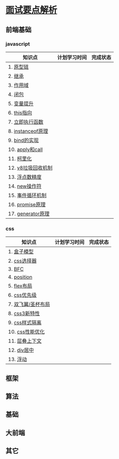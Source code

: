 # [面试要点解析](https://bytedance.feishu.cn/base/app8Ok6k9qafpMkgyRbfgxeEnet?table=tblEnSV2PNAajtWE&view=vewJHSwJVd)

## 前端基础

### javascript	

| 知识点                                                       | 计划学习时间 | 完成状态 |
| ------------------------------------------------------------ | ------------ | -------- |
| 1.     [原型链](https://dgithub.com/mqyqingfeng/Blog/issues/2) |              |          |
| 2.     [继承](https://github.com/mqyqingfeng/Blog/issues/16) |              |          |
| 3.     [作用域](https://github.com/mqyqingfeng/Blog/issues/6) |              |          |
| 4.     [闭包](https://github.com/mqyqingfeng/Blog/issues/9)  |              |          |
| 5.     [变量提升](https://github.com/mqyqingfeng/Blog/issues/5) |              |          |
| 6.     [this指向](https://github.com/mqyqingfeng/Blog/issues/7) |              |          |
| 7.     [立即执行函数](https://segmentfault.com/a/1190000003985390) |              |          |
| 8.     [instanceof原理](https://juejin.cn/post/6844903613584654344) |              |          |
| 9.     [bind的实现](https://github.com/mqyqingfeng/Blog/issues/12) |              |          |
| 10.   [apply和call](https://segmentfault.com/a/1190000018017796) |              |          |
| 11.   [柯里化](https://github.com/mqyqingfeng/Blog/issues/42) |              |          |
| 12.   [v8垃圾回收机制]()                                     |              |          |
| 13.   [浮点数精度](https://github.com/mqyqingfeng/Blog/issues/155) |              |          |
| 14.   [new操作符](https://github.com/mqyqingfeng/Blog/issues/13) |              |          |
| 15.   [事件循环机制](https://zhuanlan.zhihu.com/p/33058983)  |              |          |
| 16.   [promise原理](https://juejin.cn/post/6844904063570542599) |              |          |
| 17.   [generator原理](http://www.alloyteam.com/2016/02/generators-in-depth/) |              |          |

### css

| 知识点                                                       | 计划学习时间 | 完成状态 |
| ------------------------------------------------------------ | ------------ | -------- |
| 1.     [盒子模型](https://segmentfault.com/a/1190000013069516) |              |          |
| 2.     [css选择器](https://segmentfault.com/a/1190000013424772) |              |          |
| 3.     [BFC](https://zhuanlan.zhihu.com/p/25321647)          |              |          |
| 4.     [position](https://developer.mozilla.org/zh-CN/docs/Learn/CSS/CSS_layout/Positioning) |              |          |
| 5.     [flex布局]()                                          |              |          |
| 6.    [css优先级](https://zhuanlan.zhihu.com/p/41604775)     |              |          |
| 7.    [双飞翼/圣杯布局](https://juejin.cn/post/6844903817104850952) |              |          |
| 8.     [css3新特性](https://segmentfault.com/a/1190000010780991) |              |          |
| 9.     [css样式隔离](https://juejin.cn/post/6844904034281734151#heading-9) |              |          |
| 10.   [css性能优化](https://blog.csdn.net/weixin_43883485/article/details/103504171) |              |          |
| 11.   [层叠上下文](https://www.zhangxinxu.com/wordpress/2016/01/understand-css-stacking-context-order-z-index/) |              |          |
| 12.   [div居中](https://juejin.cn/post/6844903821529841671)  |              |          |
| 13.   [浮动](https://segmentfault.com/a/1190000012739764)    |              |          |



## 框架

## 算法

## 基础

## 大前端

## 其它


